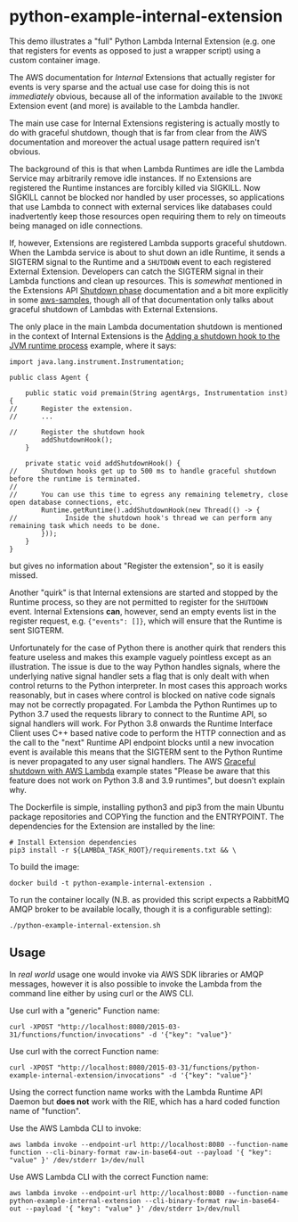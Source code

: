 # python-example-internal-extension
This demo illustrates a "full" Python Lambda Internal Extension (e.g. one that registers for events as opposed to just a wrapper script) using a custom container image. 

The AWS documentation for *Internal* Extensions that actually register for events is very sparse and the actual use case for doing this is not *immediately* obvious, because all of the information available to the `INVOKE` Extension event (and more) is available to the Lambda handler.

The main use case for Internal Extensions registering is actually mostly to do with graceful shutdown, though that is far from clear from the AWS documentation and moreover the actual usage pattern required isn't obvious.

The background of this is that when Lambda Runtimes are idle the Lambda Service may arbitrarily remove idle instances. If no Extensions are registered the Runtime instances are forcibly killed via SIGKILL. Now SIGKILL cannot be blocked nor handled by user processes, so applications that use Lambda to connect with external services like databases could inadvertently keep those resources open requiring them to rely on timeouts being managed on idle connections.

If, however, Extensions are registered Lambda supports graceful shutdown. When the Lambda service is about to shut down an idle Runtime, it sends a SIGTERM signal to the Runtime and a `SHUTDOWN` event to each registered External Extension. Developers can catch the SIGTERM signal in their Lambda functions and clean up resources. This is *somewhat* mentioned in the Extensions API [Shutdown phase](https://docs.aws.amazon.com/lambda/latest/dg/runtimes-extensions-api.html#runtimes-lifecycle-shutdown) documentation and a bit more explicitly in some [aws-samples](https://github.com/aws-samples/graceful-shutdown-with-aws-lambda), though all of that documentation only talks about graceful shutdown of Lambdas with External Extensions.

The only place in the main Lambda documentation shutdown is mentioned in the context of Internal Extensions is the [Adding a shutdown hook to the JVM runtime process](https://docs.aws.amazon.com/lambda/latest/dg/runtimes-modify.html#runtimes-envvars-ex2) example, where it says:
```
import java.lang.instrument.Instrumentation;

public class Agent {

    public static void premain(String agentArgs, Instrumentation inst) {
//      Register the extension.
//      ...

//      Register the shutdown hook
        addShutdownHook();
    }

    private static void addShutdownHook() {
//      Shutdown hooks get up to 500 ms to handle graceful shutdown before the runtime is terminated.
//
//      You can use this time to egress any remaining telemetry, close open database connections, etc.
        Runtime.getRuntime().addShutdownHook(new Thread(() -> {
//            Inside the shutdown hook's thread we can perform any remaining task which needs to be done.
        }));
    }
}
```
but gives no information about "Register the extension", so it is easily missed.

Another "quirk" is that Internal extensions are started and stopped by the Runtime process, so they are not permitted to register for the `SHUTDOWN` event. Internal Extensions **can**, however, send an empty events list in the register request, e.g. `{"events": []}`, which will ensure that the Runtime is sent SIGTERM.

Unfortunately for the case of Python there is another quirk that renders this feature useless and makes this example vaguely pointless except as an illustration. The issue is due to the way Python handles signals, where the underlying native signal handler sets a flag that is only dealt with when control returns to the Python interpreter. In most cases this approach works reasonably, but in cases where control is blocked on native code signals may not be correctly propagated. For Lambda the Python Runtimes up to Python 3.7 used the requests library to connect to the Runtime API, so signal handlers will work. For Python 3.8 onwards the Runtime Interface Client uses C++ based native code to perform the HTTP connection and as the call to the "next" Runtime API endpoint blocks until a new invocation event is available this means that the SIGTERM sent to the Python Runtime is never propagated to any user signal handlers. The AWS [Graceful shutdown with AWS Lambda](https://github.com/aws-samples/graceful-shutdown-with-aws-lambda) example states "Please be aware that this feature does not work on Python 3.8 and 3.9 runtimes", but doesn't explain why.

The Dockerfile is simple, installing python3 and pip3 from the main Ubuntu package repositories and COPYing  the function and the ENTRYPOINT. The dependencies for the Extension are installed by the line:
```
# Install Extension dependencies
pip3 install -r ${LAMBDA_TASK_ROOT}/requirements.txt && \
```

To build the image:
```
docker build -t python-example-internal-extension .
```
To run the container locally (N.B. as provided this script expects a RabbitMQ AMQP broker to be available locally, though it is a configurable setting):
```
./python-example-internal-extension.sh
```
## Usage
In *real world* usage one would invoke via AWS SDK libraries or AMQP messages, however it is also possible to invoke the Lambda from the command line either by using curl or the AWS CLI.

Use curl with a "generic" Function name: 
```
curl -XPOST "http://localhost:8080/2015-03-31/functions/function/invocations" -d '{"key": "value"}'
```
Use curl with the correct Function name: 
```
curl -XPOST "http://localhost:8080/2015-03-31/functions/python-example-internal-extension/invocations" -d '{"key": "value"}'
```
Using the correct function name works with the Lambda Runtime API Daemon but **does not** work with the RIE, which has a hard coded function name of "function".

Use the AWS Lambda CLI to invoke:
```
aws lambda invoke --endpoint-url http://localhost:8080 --function-name function --cli-binary-format raw-in-base64-out --payload '{ "key": "value" }' /dev/stderr 1>/dev/null
```
Use AWS Lambda CLI  with the correct Function name:
```
aws lambda invoke --endpoint-url http://localhost:8080 --function-name python-example-internal-extension --cli-binary-format raw-in-base64-out --payload '{ "key": "value" }' /dev/stderr 1>/dev/null
```